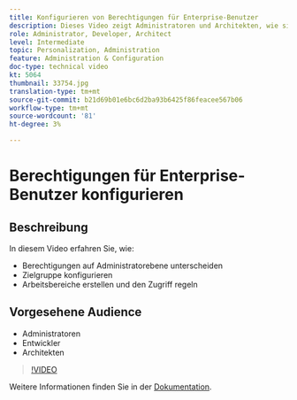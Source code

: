 ```yaml
---
title: Konfigurieren von Berechtigungen für Enterprise-Benutzer
description: Dieses Video zeigt Administratoren und Architekten, wie sie Zugriffsberechtigungen auf Administratorebene unterscheiden, Berechtigungen für Zielgruppen konfigurieren, Arbeitsbereiche erstellen und Zugriffsregeln festlegen können.
role: Administrator, Developer, Architect
level: Intermediate
topic: Personalization, Administration
feature: Administration & Configuration
doc-type: technical video
kt: 5064
thumbnail: 33754.jpg
translation-type: tm+mt
source-git-commit: b21d69b01e6bc6d2ba93b6425f86feacee567b06
workflow-type: tm+mt
source-wordcount: '81'
ht-degree: 3%

---
```



# Berechtigungen für Enterprise-Benutzer konfigurieren

## Beschreibung

In diesem Video erfahren Sie, wie:

* Berechtigungen auf Administratorebene unterscheiden
* Zielgruppe konfigurieren
* Arbeitsbereiche erstellen und den Zugriff regeln

## Vorgesehene Audience

* Administratoren
* Entwickler
* Architekten

>[!VIDEO](https://video.tv.adobe.com/v/33754/?quality=12)

Weitere Informationen finden Sie in der [Dokumentation](https://docs.adobe.com/content/help/en/target/using/administer/administrating-target.html).
